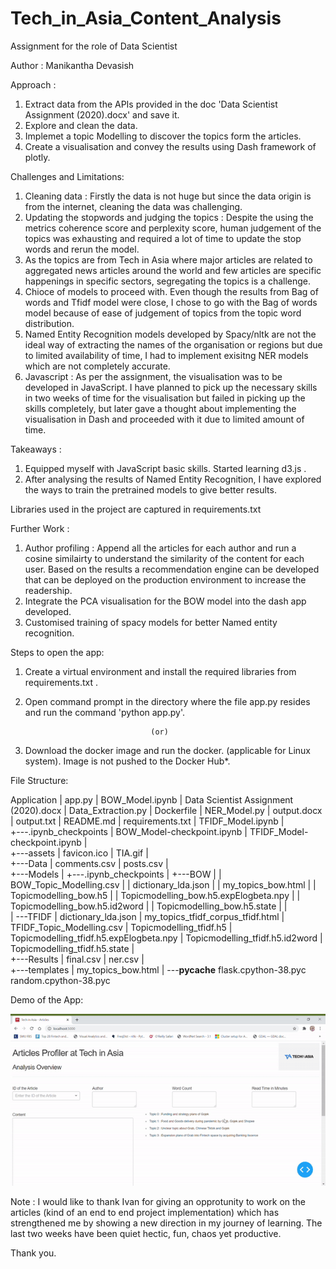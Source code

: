 # Tech_in_Asia_Content_Analysis
Assignment for the role of Data Scientist 

Author : Manikantha Devasish

Approach : 
1. Extract data from the APIs provided in the doc 'Data Scientist Assignment (2020).docx' and save it.
2. Explore and clean the data.
3. Implemet a topic Modelling to discover the topics form the articles.
4. Create a visualisation and convey the results using Dash framework of plotly.

Challenges and Limitations:
1. Cleaning data : Firstly the data is not huge but since the data origin is from the internet, cleaning the data was challenging.
2. Updating the stopwords and judging the topics : Despite the using the metrics coherence score and perplexity score, human judgement of the topics was exhausting and required a lot of time to update the stop words and rerun the model.
3. As the topics are from Tech in Asia where major articles are related to aggregated news articles around the world and few articles are specific happenings in specific sectors, segregating the topics is a challenge.
4. Chioce of models to proceed with. Even though the results from Bag of words and Tfidf model were close, I chose to go with the Bag of words model because of ease of judgement of topics from the topic word distribution.
6. Named Entity Recognition models developed by Spacy/nltk are not the ideal way of extracting the names of the organisation or regions but due to limited availability of time, I had to implement exisitng NER models which are not completely accurate.
7. Javascript : As per the assignment, the visualisation was to be developed in JavaScript. I have planned to pick up the necessary skills in two weeks of time for the visualisation but failed in picking up the skills completely, but later gave a thought about implementing the visualisation in Dash and proceeded with it due to limited amount of time.


Takeaways : 
1. Equipped myself with JavaScript basic skills. Started learning d3.js .
2. After analysing the results of Named Entity Recognition, I have explored the ways to train the pretrained models to give better results.

Libraries used in the project are captured in requirements.txt

Further Work :
1. Author profiling : Append all the articles for each author and run a cosine similairty to understand the similarity of the content for each user. Based on the results a recommendation engine can be developed that can be deployed on the production environment to increase the readership.
2. Integrate the PCA visualisation for the BOW model into the dash app developed.
3. Customised training of spacy models for better Named entity recognition.

Steps to open the app:
1. Create a virtual environment and install the required libraries from requirements.txt .
2. Open command prompt in the directory where the file app.py resides and run the command 'python app.py'.

                                   (or)

1. Download the docker image and run the docker. (applicable for Linux system). Image is not pushed to the Docker Hub*.

File Structure:

Application
|   app.py
|   BOW_Model.ipynb
|   Data Scientist Assignment (2020).docx
|   Data_Extraction.py
|   Dockerfile
|   NER_Model.py
|   output.docx
|   output.txt
|   README.md
|   requirements.txt
|   TFIDF_Model.ipynb
|   
+---.ipynb_checkpoints
|       BOW_Model-checkpoint.ipynb
|       TFIDF_Model-checkpoint.ipynb
|       
+---assets
|       favicon.ico
|       TIA.gif
|       
+---Data
|       comments.csv
|       posts.csv
|       
+---Models
|   +---.ipynb_checkpoints
|   +---BOW
|   |       BOW_Topic_Modelling.csv
|   |       dictionary_lda.json
|   |       my_topics_bow.html
|   |       Topicmodelling_bow.h5
|   |       Topicmodelling_bow.h5.expElogbeta.npy
|   |       Topicmodelling_bow.h5.id2word
|   |       Topicmodelling_bow.h5.state
|   |       
|   \---TFIDF
|           dictionary_lda.json
|           my_topics_tfidf_corpus_tfidf.html
|           TFIDF_Topic_Modelling.csv
|           Topicmodelling_tfidf.h5
|           Topicmodelling_tfidf.h5.expElogbeta.npy
|           Topicmodelling_tfidf.h5.id2word
|           Topicmodelling_tfidf.h5.state
|           
+---Results
|       final.csv
|       ner.csv
|       
+---templates
|       my_topics_bow.html
|
\---__pycache__
        flask.cpython-38.pyc
        random.cpython-38.pyc

Demo of the App:

![Landing page](https://github.com/mdevasish/Tech_in_Asia_Content_Analysis/blob/master/assets/TIA.gif)

Note : I would like to thank Ivan for giving an opprotunity to work on the articles (kind of an end to end project implementation) which has strengthened me by showing a new direction in my journey of learning. The last two weeks have been quiet hectic, fun, chaos yet productive.

Thank you.
